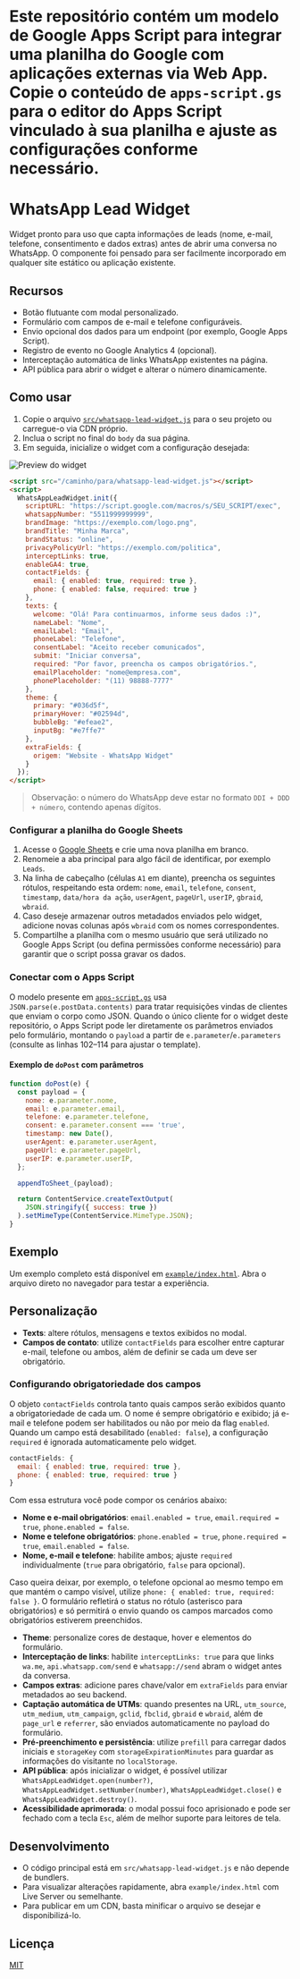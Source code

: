Este repositório contém um modelo de Google Apps Script para integrar uma planilha do Google com aplicações externas via Web App. Copie o conteúdo de `apps-script.gs` para o editor do Apps Script vinculado à sua planilha e ajuste as configurações conforme necessário.
=======
# WhatsApp Lead Widget

Widget pronto para uso que capta informações de leads (nome, e-mail, telefone, consentimento e dados extras) antes de abrir uma conversa no WhatsApp. O componente foi pensado para ser facilmente incorporado em qualquer site estático ou aplicação existente.

## Recursos

- Botão flutuante com modal personalizado.
- Formulário com campos de e-mail e telefone configuráveis.
- Envio opcional dos dados para um endpoint (por exemplo, Google Apps Script).
- Registro de evento no Google Analytics 4 (opcional).
- Interceptação automática de links WhatsApp existentes na página.
- API pública para abrir o widget e alterar o número dinamicamente.

## Como usar

1. Copie o arquivo [`src/whatsapp-lead-widget.js`](src/whatsapp-lead-widget.js) para o seu projeto ou carregue-o via CDN próprio.
2. Inclua o script no final do `body` da sua página.
3. Em seguida, inicialize o widget com a configuração desejada:

![Preview do widget](docs/widget.png)

```html
<script src="/caminho/para/whatsapp-lead-widget.js"></script>
<script>
  WhatsAppLeadWidget.init({
    scriptURL: "https://script.google.com/macros/s/SEU_SCRIPT/exec",
    whatsappNumber: "5511999999999",
    brandImage: "https://exemplo.com/logo.png",
    brandTitle: "Minha Marca",
    brandStatus: "online",
    privacyPolicyUrl: "https://exemplo.com/politica",
    interceptLinks: true,
    enableGA4: true,
    contactFields: {
      email: { enabled: true, required: true },
      phone: { enabled: false, required: true }
    },
    texts: {
      welcome: "Olá! Para continuarmos, informe seus dados :)",
      nameLabel: "Nome",
      emailLabel: "Email",
      phoneLabel: "Telefone",
      consentLabel: "Aceito receber comunicados",
      submit: "Iniciar conversa",
      required: "Por favor, preencha os campos obrigatórios.",
      emailPlaceholder: "nome@empresa.com",
      phonePlaceholder: "(11) 98888-7777"
    },
    theme: {
      primary: "#036d5f",
      primaryHover: "#02594d",
      bubbleBg: "#efeae2",
      inputBg: "#e7ffe7"
    },
    extraFields: {
      origem: "Website - WhatsApp Widget"
    }
  });
</script>
```

> Observação: o número do WhatsApp deve estar no formato `DDI + DDD + número`, contendo apenas dígitos.

### Configurar a planilha do Google Sheets

1. Acesse o [Google Sheets](https://docs.google.com/spreadsheets/) e crie uma nova planilha em branco.
2. Renomeie a aba principal para algo fácil de identificar, por exemplo `Leads`.
3. Na linha de cabeçalho (células `A1` em diante), preencha os seguintes rótulos, respeitando esta ordem: `nome`, `email`, `telefone`, `consent`, `timestamp`, `data/hora da ação`, `userAgent`, `pageUrl`, `userIP`, `gbraid`, `wbraid`.
4. Caso deseje armazenar outros metadados enviados pelo widget, adicione novas colunas após `wbraid` com os nomes correspondentes.
5. Compartilhe a planilha com o mesmo usuário que será utilizado no Google Apps Script (ou defina permissões conforme necessário) para garantir que o script possa gravar os dados.

### Conectar com o Apps Script

O modelo presente em [`apps-script.gs`](apps-script.gs) usa `JSON.parse(e.postData.contents)` para tratar requisições vindas de clientes que enviam o corpo como JSON. Quando o único cliente for o widget deste repositório, o Apps Script pode ler diretamente os parâmetros enviados pelo formulário, montando o `payload` a partir de `e.parameter`/`e.parameters` (consulte as linhas 102–114 para ajustar o template).

#### Exemplo de `doPost` com parâmetros

```js
function doPost(e) {
  const payload = {
    nome: e.parameter.nome,
    email: e.parameter.email,
    telefone: e.parameter.telefone,
    consent: e.parameter.consent === 'true',
    timestamp: new Date(),
    userAgent: e.parameter.userAgent,
    pageUrl: e.parameter.pageUrl,
    userIP: e.parameter.userIP,
  };

  appendToSheet_(payload);

  return ContentService.createTextOutput(
    JSON.stringify({ success: true })
  ).setMimeType(ContentService.MimeType.JSON);
}
```

## Exemplo

Um exemplo completo está disponível em [`example/index.html`](example/index.html). Abra o arquivo direto no navegador para testar a experiência.

## Personalização

- **Texts**: altere rótulos, mensagens e textos exibidos no modal.
- **Campos de contato**: utilize `contactFields` para escolher entre capturar e-mail, telefone ou ambos, além de definir se cada um deve ser obrigatório.

### Configurando obrigatoriedade dos campos

O objeto `contactFields` controla tanto quais campos serão exibidos quanto a obrigatoriedade de cada um. O nome é sempre obrigatório e exibido; já e-mail e telefone podem ser habilitados ou não por meio da flag `enabled`. Quando um campo está desabilitado (`enabled: false`), a configuração `required` é ignorada automaticamente pelo widget.

```js
contactFields: {
  email: { enabled: true, required: true },
  phone: { enabled: true, required: true }
}
```

Com essa estrutura você pode compor os cenários abaixo:

- **Nome e e-mail obrigatórios**: `email.enabled = true`, `email.required = true`, `phone.enabled = false`.
- **Nome e telefone obrigatórios**: `phone.enabled = true`, `phone.required = true`, `email.enabled = false`.
- **Nome, e-mail e telefone**: habilite ambos; ajuste `required` individualmente (`true` para obrigatório, `false` para opcional).

Caso queira deixar, por exemplo, o telefone opcional ao mesmo tempo em que mantém o campo visível, utilize `phone: { enabled: true, required: false }`. O formulário refletirá o status no rótulo (asterisco para obrigatórios) e só permitirá o envio quando os campos marcados como obrigatórios estiverem preenchidos.
- **Theme**: personalize cores de destaque, hover e elementos do formulário.
- **Interceptação de links**: habilite `interceptLinks: true` para que links `wa.me`, `api.whatsapp.com/send` e `whatsapp://send` abram o widget antes da conversa.
- **Campos extras**: adicione pares chave/valor em `extraFields` para enviar metadados ao seu backend.
- **Captação automática de UTMs**: quando presentes na URL, `utm_source`, `utm_medium`, `utm_campaign`, `gclid`, `fbclid`, `gbraid` e `wbraid`, além de `page_url` e `referrer`, são enviados automaticamente no payload do formulário.
- **Pré-preenchimento e persistência**: utilize `prefill` para carregar dados iniciais e `storageKey` com `storageExpirationMinutes`
  para guardar as informações do visitante no `localStorage`.
- **API pública**: após inicializar o widget, é possível utilizar `WhatsAppLeadWidget.open(number?)`, `WhatsAppLeadWidget.setNumber(number)`, `WhatsAppLeadWidget.close()` e `WhatsAppLeadWidget.destroy()`.
- **Acessibilidade aprimorada**: o modal possui foco aprisionado e pode ser fechado com a tecla `Esc`, além de melhor suporte para leitores de tela.

## Desenvolvimento

- O código principal está em `src/whatsapp-lead-widget.js` e não depende de bundlers.
- Para visualizar alterações rapidamente, abra `example/index.html` com Live Server ou semelhante.
- Para publicar em um CDN, basta minificar o arquivo se desejar e disponibilizá-lo.

## Licença

[MIT](LICENSE)
